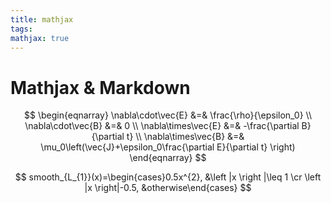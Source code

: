 ```yaml
---
title: mathjax
tags:
mathjax: true
---
```

# Mathjax & Markdown

$$
\begin{eqnarray}
\nabla\cdot\vec{E} &=& \frac{\rho}{\epsilon_0} \\
\nabla\cdot\vec{B} &=& 0 \\
\nabla\times\vec{E} &=& -\frac{\partial B}{\partial t} \\
\nabla\times\vec{B} &=& \mu_0\left(\vec{J}+\epsilon_0\frac{\partial E}{\partial t} \right)
\end{eqnarray}
$$

$$
smooth_{L_{1}}(x)=\begin{cases}0.5x^{2}, &\left |x \right |\leq 1 \cr \left |x \right|-0.5, &otherwise\end{cases}
$$